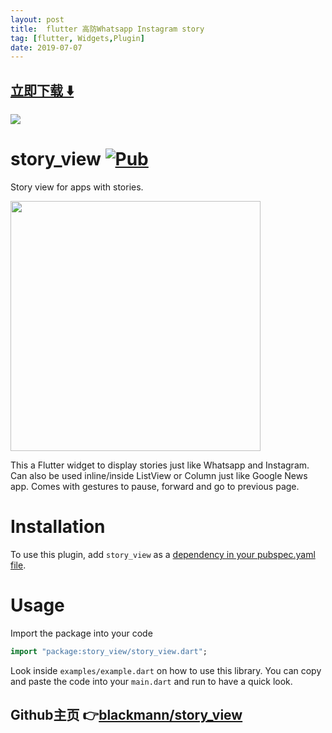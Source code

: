 ```yaml
---
layout: post
title:  flutter 高防Whatsapp Instagram story
tag: [flutter, Widgets,Plugin]
date: 2019-07-07
---
```


 


## [立即下载 ️⬇️ ](https://codeload.github.com/blackmann/story_view/zip/master) 


 
![](https://flutterawesome.com/content/images/2019/06/story_viewx.jpg)
 
>
> 
>

 
# story_view [![Pub](https://img.shields.io/pub/v/story_view.svg)](https://pub.dev/packages/story_view)

Story view for apps with stories.

<p float="left">
  <img src="https://i.ibb.co/nqXTcTK/sv.gif" width=400 />
</p>


This a Flutter widget to display stories just like Whatsapp and Instagram. Can also be used
inline/inside ListView or Column just like Google News app. Comes with gestures
to pause, forward and go to previous page.

# Installation

To use this plugin, add `story_view` as a [dependency in your pubspec.yaml file](https://flutter.io/platform-plugins/).

# Usage

Import the package into your code 

```dart
import "package:story_view/story_view.dart";
```

Look inside `examples/example.dart` on how to use this library. You can copy
and paste the code into your `main.dart` and run to have a quick look.

## Github主页 👉[blackmann/story_view](http://github.com/blackmann/story_view)